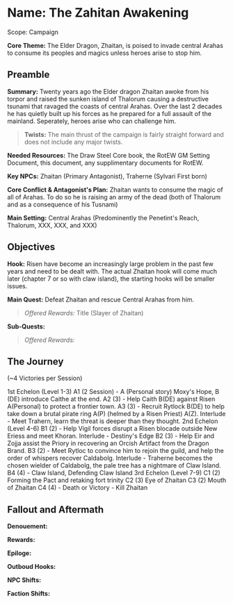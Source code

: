 # Name: The Zahitan Awakening
Scope: Campaign

**Core Theme:** The Elder Dragon, Zhaitan, is poised to invade central Arahas to consume its peoples and magics unless heroes arise to stop him.

## **Preamble**

**Summary:**  Twenty years ago the Elder dragon Zhaitan awoke from his torpor and raised the sunken island of Thalorum causing a destructive tsunami that ravaged the coasts of central Arahas. Over the last 2 decades he has quietly built up his forces as he prepared for a full assault of the mainland. Seperately, heroes arise who can challenge him.

> **Twists:** The main thrust of the campaign is fairly straight forward and does not include any major twists.

**Needed Resources:** The Draw Steel Core book, the RotEW GM Setting Document, this document, any supplimentary documents for RotEW.

**Key NPCs:** Zhaitan (Primary Antagonist), Traherne (Sylvari First born)

**Core Conflict & Antagonist's Plan:** Zhaitan wants to consume the magic of all of Arahas. To do so he is raising an army of the dead (both of Thalorum and as a consequence of his Tusnami)

**Main Setting:** Central Arahas (Predominently the Penetint's Reach, Thalorum, XXX, XXX, and XXX)

## **Objectives**

**Hook:** Risen have become an increasingly large problem in the past few years and need to be dealt with. The actual Zhaitan hook will come much later (chapter 7 or so with claw island), the starting hooks will be smaller issues.

**Main Quest:** Defeat Zhaitan and rescue Central Arahas from him.

> *Offered Rewards:* Title (Slayer of Zhaitan)

**Sub-Quests:**

> *Offered Rewards:* 

## **The Journey**
 
(~4 Victories per Session)

1st Echelon (Level 1-3)
A1 (2 Session) - A (Personal story) Moxy's Hope, B (DE) introduce Caithe at the end.
A2 (3) - Help Caith B(DE) against Risen A(Personal) to protect a frontier town.
A3 (3) - Recruit Rytlock B(DE) to help take down a brutal pirate ring A(P) (helmed by a Risen Priest) A(Z).
Interlude - Meet Trahern, learn the threat is deeper than they thought.
2nd Echelon (Level 4-6)
B1 (2) - Help Vigil forces disrupt a Risen blocade outside New Eriess and meet Khoran.
Interlude - Destiny's Edge 
B2 (3) - Help Eir and Zojja assist the Priory in recovering an Orcish Artifact from the Dragon Brand.
B3 (2) - Meet Rytloc to convince him to rejoin the guild, and help the order of whispers recover Caldabolg.
Interlude - Traherne becomes the chosen wielder of Caldabolg, the pale tree has a nightmare of Claw Island.
B4 (4) - Claw Island, Defending Claw Island
3rd Echelon (Level 7-9)
C1 (2) Forming the Pact and retaking fort trinity
C2 (3) Eye of Zhaitan
C3 (2) Mouth of Zhaitan
C4 (4) - Death or Victory - Kill Zhaitan

## **Fallout and Aftermath**

**Denouement:** 

**Rewards:**

**Epiloge:**

**Outboud Hooks:** 

**NPC Shifts:** 

**Faction Shifts:**